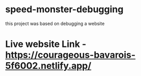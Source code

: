 # speed-monster-debugging
this project was based on debugging a website
# Live website Link - https://courageous-bavarois-5f6002.netlify.app/
